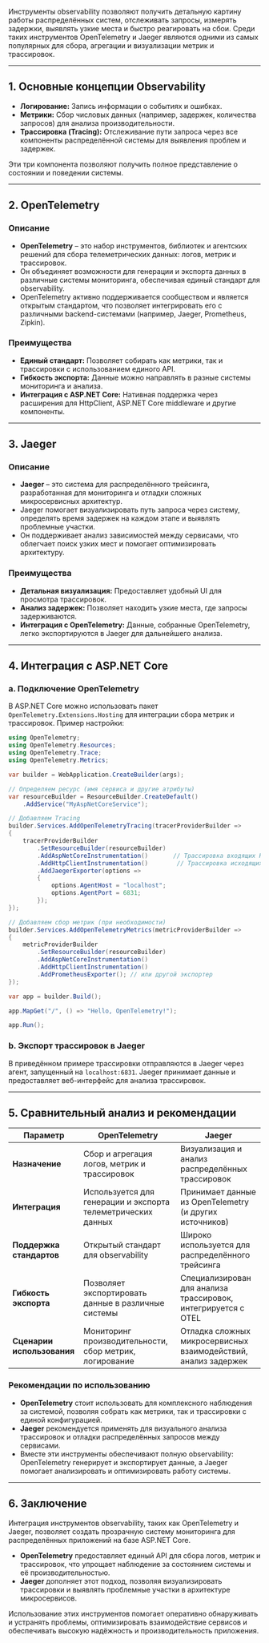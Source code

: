 Инструменты observability позволяют получить детальную картину работы распределённых систем, отслеживать запросы, измерять задержки, выявлять узкие места и быстро реагировать на сбои. Среди таких инструментов OpenTelemetry и Jaeger являются одними из самых популярных для сбора, агрегации и визуализации метрик и трассировок.

---

## 1. Основные концепции Observability

- **Логирование:** Запись информации о событиях и ошибках.
- **Метрики:** Сбор числовых данных (например, задержек, количества запросов) для анализа производительности.
- **Трассировка (Tracing):** Отслеживание пути запроса через все компоненты распределённой системы для выявления проблем и задержек.

Эти три компонента позволяют получить полное представление о состоянии и поведении системы.

---

## 2. OpenTelemetry

### Описание

- **OpenTelemetry** – это набор инструментов, библиотек и агентских решений для сбора телеметрических данных: логов, метрик и трассировок.
- Он объединяет возможности для генерации и экспорта данных в различные системы мониторинга, обеспечивая единый стандарт для observability.
- OpenTelemetry активно поддерживается сообществом и является открытым стандартом, что позволяет интегрировать его с различными backend-системами (например, Jaeger, Prometheus, Zipkin).

### Преимущества

- **Единый стандарт:** Позволяет собирать как метрики, так и трассировки с использованием единого API.
- **Гибкость экспорта:** Данные можно направлять в разные системы мониторинга и анализа.
- **Интеграция с ASP.NET Core:** Нативная поддержка через расширения для HttpClient, ASP.NET Core middleware и другие компоненты.

---

## 3. Jaeger

### Описание

- **Jaeger** – это система для распределённого трейсинга, разработанная для мониторинга и отладки сложных микросервисных архитектур.
- Jaeger помогает визуализировать путь запроса через систему, определять время задержек на каждом этапе и выявлять проблемные участки.
- Он поддерживает анализ зависимостей между сервисами, что облегчает поиск узких мест и помогает оптимизировать архитектуру.

### Преимущества

- **Детальная визуализация:** Предоставляет удобный UI для просмотра трассировок.
- **Анализ задержек:** Позволяет находить узкие места, где запросы задерживаются.
- **Интеграция с OpenTelemetry:** Данные, собранные OpenTelemetry, легко экспортируются в Jaeger для дальнейшего анализа.

---

## 4. Интеграция с ASP.NET Core

### a. Подключение OpenTelemetry

В ASP.NET Core можно использовать пакет `OpenTelemetry.Extensions.Hosting` для интеграции сбора метрик и трассировок. Пример настройки:

```C#
using OpenTelemetry;
using OpenTelemetry.Resources;
using OpenTelemetry.Trace;
using OpenTelemetry.Metrics;

var builder = WebApplication.CreateBuilder(args);

// Определяем ресурс (имя сервиса и другие атрибуты)
var resourceBuilder = ResourceBuilder.CreateDefault()
    .AddService("MyAspNetCoreService");

// Добавляем Tracing
builder.Services.AddOpenTelemetryTracing(tracerProviderBuilder =>
{
    tracerProviderBuilder
        .SetResourceBuilder(resourceBuilder)
        .AddAspNetCoreInstrumentation()       // Трассировка входящих HTTP запросов
        .AddHttpClientInstrumentation()        // Трассировка исходящих HTTP запросов
        .AddJaegerExporter(options =>
        {
            options.AgentHost = "localhost";
            options.AgentPort = 6831;
        });
});

// Добавляем сбор метрик (при необходимости)
builder.Services.AddOpenTelemetryMetrics(metricProviderBuilder =>
{
    metricProviderBuilder
        .SetResourceBuilder(resourceBuilder)
        .AddAspNetCoreInstrumentation()
        .AddHttpClientInstrumentation()
        .AddPrometheusExporter(); // или другой экспортер
});

var app = builder.Build();

app.MapGet("/", () => "Hello, OpenTelemetry!");

app.Run();

```

### b. Экспорт трассировок в Jaeger

В приведённом примере трассировки отправляются в Jaeger через агент, запущенный на `localhost:6831`. Jaeger принимает данные и предоставляет веб-интерфейс для анализа трассировок.

---

## 5. Сравнительный анализ и рекомендации

|**Параметр**|**OpenTelemetry**|**Jaeger**|
|---|---|---|
|**Назначение**|Сбор и агрегация логов, метрик и трассировок|Визуализация и анализ распределённых трассировок|
|**Интеграция**|Используется для генерации и экспорта телеметрических данных|Принимает данные из OpenTelemetry (и других источников)|
|**Поддержка стандартов**|Открытый стандарт для observability|Широко используется для распределённого трейсинга|
|**Гибкость экспорта**|Позволяет экспортировать данные в различные системы|Специализирован для анализа трассировок, интегрируется с OTEL|
|**Сценарии использования**|Мониторинг производительности, сбор метрик, логирование|Отладка сложных микросервисных взаимодействий, анализ задержек|

### Рекомендации по использованию

- **OpenTelemetry** стоит использовать для комплексного наблюдения за системой, позволяя собрать как метрики, так и трассировки с единой конфигурацией.
- **Jaeger** рекомендуется применять для визуального анализа трассировок и отладки распределённых запросов между сервисами.
- Вместе эти инструменты обеспечивают полную observability: OpenTelemetry генерирует и экспортирует данные, а Jaeger помогает анализировать и оптимизировать работу системы.

---

## 6. Заключение

Интеграция инструментов observability, таких как OpenTelemetry и Jaeger, позволяет создать прозрачную систему мониторинга для распределённых приложений на базе ASP.NET Core.

- **OpenTelemetry** предоставляет единый API для сбора логов, метрик и трассировок, что упрощает наблюдение за состоянием системы и её производительностью.
- **Jaeger** дополняет этот подход, позволяя визуализировать трассировки и выявлять проблемные участки в архитектуре микросервисов.

Использование этих инструментов помогает оперативно обнаруживать и устранять проблемы, оптимизировать взаимодействие сервисов и обеспечивать высокую надёжность и производительность приложения.